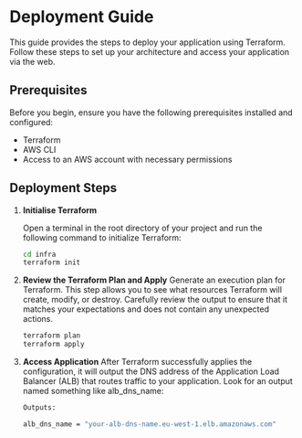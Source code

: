 # Deployment Guide

This guide provides the steps to deploy your application using Terraform. Follow these steps to set up your architecture and access your application via the web.

## Prerequisites

Before you begin, ensure you have the following prerequisites installed and configured:

- Terraform
- AWS CLI
- Access to an AWS account with necessary permissions

## Deployment Steps

1. **Initialise Terraform**

   Open a terminal in the root directory of your project and run the following command to initialize Terraform:

   ```bash
   cd infra
   terraform init

2. **Review the Terraform Plan and Apply**
   Generate an execution plan for Terraform. This step allows you to see what resources Terraform will create, modify, or destroy.
   Carefully review the output to ensure that it matches your expectations and does not contain any unexpected actions.

   ```bash
   terraform plan
   terraform apply

3. **Access  Application**
   After Terraform successfully applies the configuration, it will output the DNS address of the Application Load Balancer (ALB) that routes traffic to your application. Look for an output named something like alb_dns_name:
   
   ```bash
   Outputs:

   alb_dns_name = "your-alb-dns-name.eu-west-1.elb.amazonaws.com"